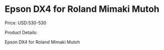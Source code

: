 # Epson DX4 for Roland Mimaki Mutoh

Price: USD:530-530

Product Details:

Epson DX4 for Roland Mimaki Mutoh
